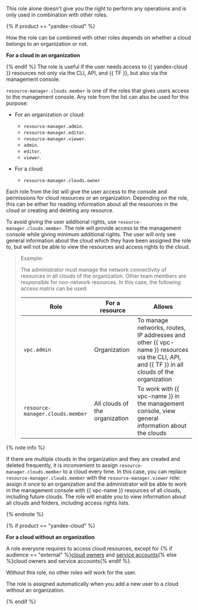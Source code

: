 This role alone doesn't give you the right to perform any operations and is only used in combination with other roles.

{% if product == "yandex-cloud" %}

How the role can be combined with other roles depends on whether a cloud belongs to an organization or not.


**For a cloud in an organization**

{% endif %}
The role is useful if the user needs access to {{ yandex-cloud }} resources not only via the CLI, API, and {{ TF }}, but also via the management console.

`resource-manager.clouds.member` is one of the roles that gives users access to the management console. Any role from the list can also be used for this purpose:

* For an organization or cloud:

   * `resource-manager.admin`.
   * `resource-manager.editor`.
   * `resource-manager.viewer`.
   * `admin`.
   * `editor`.
   * `viewer`.

* For a cloud:

   * `resource-manager.clouds.owner`

Each role from the list will give the user access to the console and permissions for cloud resources or an organization. Depending on the role, this can be either for reading information about all the resources in the cloud or creating and deleting any resource.

To avoid giving the user additional rights, use `resource-manager.clouds.member`. The role will provide access to the management console while giving minimum additional rights. The user will only see general information about the cloud which they have been assigned the role to, but will not be able to view the resources and access rights to the cloud.

> Example:
>
> The administrator must manage the network connectivity of resources in all clouds of the organization. Other team members are responsible for non-network resources. In this case, the following access matrix can be used:
>
> | Role | For a resource | Allows |
> --- | --- | ---
> | `vpc.admin` | Organization | To manage networks, routes, IP addresses and other {{ vpc-name }} resources via the CLI, API, and {{ TF }} in all clouds of the organization |
> | `resource-manager.clouds.member` | All clouds of the organization | To work with {{ vpc-name }} in the management console, view general information about the clouds |
>

{% note info %}

If there are multiple clouds in the organization and they are created and deleted frequently, it is inconvenient to assign `resource-manager.clouds.member` to a cloud every time. In this case, you can replace `resource-manager.clouds.member` with the `resource-manager.viewer` role: assign it once to an organization and the administrator will be able to work in the management console with {{ vpc-name }} resources of all clouds, including future clouds. The role will enable you to view information about all clouds and folders, including access rights lists.

{% endnote %}

{% if product == "yandex-cloud" %}

**For a cloud without an organization**

A role everyone requires to access cloud resources, except for {% if audience == "external" %}[cloud owners](../resource-manager/concepts/resources-hierarchy.md#owner) and [service accounts](../iam/concepts/users/service-accounts.md){% else %}cloud owners and service accounts{% endif %}.

Without this role, no other roles will work for the user.

The role is assigned automatically when you add a new user to a cloud without an organization.

{% endif %}
